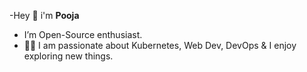 -Hey :wave: i'm **Pooja**
- I’m Open-Source enthusiast. 
- :woman_technologist: I am passionate about Kubernetes, Web Dev, DevOps & I enjoy exploring new things. 


<!---
Pooja-Saleru/Pooja-Saleru is a ✨ special ✨ repository because its `README.md` (this file) appears on your GitHub profile.
You can click the Preview link to take a look at your changes.
--->
